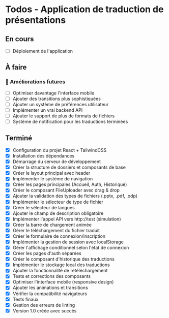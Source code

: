 # Todos - Application de traduction de présentations

## En cours
- [ ] Déploiement de l'application

## À faire

### 📱 Améliorations futures
- [ ] Optimiser davantage l'interface mobile
- [ ] Ajouter des transitions plus sophistiquées
- [ ] Ajouter un système de préférences utilisateur
- [ ] Implémenter un vrai backend API
- [ ] Ajouter le support de plus de formats de fichiers
- [ ] Système de notification pour les traductions terminées

## Terminé
- [x] Configuration du projet React + TailwindCSS
- [x] Installation des dépendances
- [x] Démarrage du serveur de développement
- [x] Créer la structure de dossiers et composants de base
- [x] Créer le layout principal avec header
- [x] Implémenter le système de navigation
- [x] Créer les pages principales (Accueil, Auth, Historique)
- [x] Créer le composant FileUploader avec drag & drop
- [x] Ajouter la validation des types de fichiers (.pptx, .pdf, .odp)
- [x] Implémenter le sélecteur de type de fichier
- [x] Créer le sélecteur de langues
- [x] Ajouter le champ de description obligatoire
- [x] Implémenter l'appel API vers http://test (simulation)
- [x] Créer la barre de chargement animée
- [x] Gérer le téléchargement du fichier traduit
- [x] Créer le formulaire de connexion/inscription
- [x] Implémenter la gestion de session avec localStorage
- [x] Gérer l'affichage conditionnel selon l'état de connexion
- [x] Créer les pages d'auth séparées
- [x] Créer le composant d'historique des traductions
- [x] Implémenter le stockage local des traductions
- [x] Ajouter la fonctionnalité de retéléchargement
- [x] Tests et corrections des composants
- [x] Optimiser l'interface mobile (responsive design)
- [x] Ajouter les animations et transitions
- [x] Vérifier la compatibilité navigateurs
- [x] Tests finaux
- [x] Gestion des erreurs de linting
- [x] Version 1.0 créée avec succès

